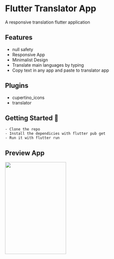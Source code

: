 # Flutter Translator App

A responsive translation flutter application

## Features
- null safety
- Responsive App
- Minimalist Design 
- Translate main languages by typing
- Copy text in any app and paste to translator app

## Plugins
- cupertino_icons
- translator

## Getting Started 🚀

```shell
- Clone the repo
- Install the dependicies with flutter pub get
- Run it with flutter run
```

## Preview App

<img src="https://Mouhcine-Flutter.github.io/images/flutter_translator.gif" width="200" height="300">


